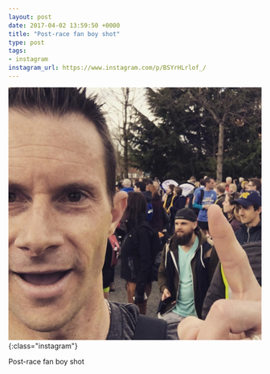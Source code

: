 ```yaml
---
layout: post
date: 2017-04-02 13:59:50 +0000
title: "Post-race fan boy shot"
type: post
tags:
- instagram
instagram_url: https://www.instagram.com/p/BSYrHLrlof_/
---
```


![Instagram - BSYrHLrlof_](/img/BSYrHLrlof_.jpg){:class="instagram"}

Post-race fan boy shot
